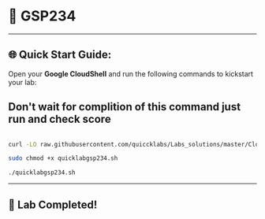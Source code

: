
# 🚀  GSP234


---

## 🌐 **Quick Start Guide:**

Open your **Google CloudShell** and run the following commands to kickstart your lab:

## Don't wait for complition of this command just run and check score 
```bash

curl -LO raw.githubusercontent.com/quiccklabs/Labs_solutions/master/Cloud%20SQL%20with%20Terraform/quicklabgsp234.sh

sudo chmod +x quicklabgsp234.sh

./quicklabgsp234.sh

```

---

## 🎉 **Lab Completed!**
